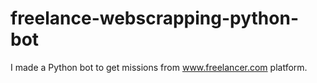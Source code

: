 # freelance-webscrapping-python-bot
I made a Python bot to get missions from www.freelancer.com platform.
